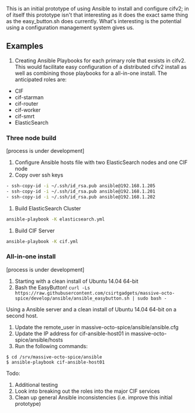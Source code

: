 This is an initial prototype of using Ansible to install and configure cifv2; in of itself
this prototype isn't that interesting as it does the exact same thing as the
easy_button.sh does currently. What's interesting is the potential using a configuration
management system gives us.

## Examples

1. Creating Ansible Playbooks for each primary role that exsists in cifv2. This would
facilitate easy configuration of a distributed cifv2 install as well as combining those
playbooks for a all-in-one install. The anticipated roles are:
 * CIF
  * cif-starman
  * cif-router
  * cif-worker
  * cif-smrt
 * ElasticSearch

### Three node build

[process is under development]

1. Configure Ansible hosts file with two ElasticSearch nodes and one CIF node
1. Copy over ssh keys
  ```bash
  - ssh-copy-id -i ~/.ssh/id_rsa.pub ansible@192.168.1.205
  - ssh-copy-id -i ~/.ssh/id_rsa.pub ansible@192.168.1.201
  - ssh-copy-id -i ~/.ssh/id_rsa.pub ansible@192.168.1.202
  ```
1. Build ElasticSearch Cluster
  ```bash
  ansible-playbook -K elasticsearch.yml
  ```
1. Build CIF Server
  ```bash
  ansible-playbook -K cif.yml
  ```

### All-in-one install

[process is under development]

1. Starting with a clean install of Ubuntu 14.04 64-bit
1. Bash the EasyButton!
```curl -Ls https://raw.githubusercontent.com/csirtgadgets/massive-octo-spice/develop/ansible/ansible_easybutton.sh | sudo bash -```

Using a Ansible server and a clean install of Ubuntu 14.04 64-bit on a second host.

1. Update the remote_user in massive-octo-spice/ansible/ansible.cfg
1. Update the IP address for cif-ansible-host01 in massive-octo-spice/ansible/hosts
1. Run the following commands:
```
$ cd /srv/massive-octo-spice/ansible
$ ansible-playbook cif-ansible-host01
```

Todo:

1. Additional testing
1. Look into breaking out the roles into the major CIF services
1. Clean up general Ansible inconsistencies (i.e. improve this initial prototype)
